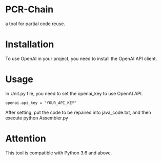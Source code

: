# PCR-Chain
a tool for partial code reuse.
# Installation
To use OpenAI in your project, you need to install the OpenAI API client.
# Usage
In Unit.py file, you need to set the openai_key to use OpenAI API.
```
openai.api_key = "YOUR_API_KEY"
```
After setting, put the code to be repaired into java_code.txt, and then execute python Assembler.py
# Attention
This tool is compatible with Python 3.6 and above.
